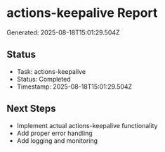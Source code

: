 # actions-keepalive Report

Generated: 2025-08-18T15:01:29.504Z

## Status
- Task: actions-keepalive
- Status: Completed
- Timestamp: 2025-08-18T15:01:29.504Z

## Next Steps
- Implement actual actions-keepalive functionality
- Add proper error handling
- Add logging and monitoring
